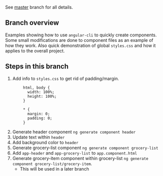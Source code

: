 See [master](https://github.com/dstanich/intro-to-angular-presentation) branch for all details.

## Branch overview
Examples showing how to use `angular-cli` to quickly create components.  Some small modifications are done to component files as an example of how they work.  Also quick demonstration of global `styles.css` and how it applies to the overall project.

## Steps in this branch
1.  Add info to `styles.css` to get rid of padding/margin.

```
        html, body {
          width: 100%;
          height: 100%;
        }

        * {
          margin: 0;
          padding: 0;
        }
```

2.  Generate header component `ng generate component header`
3.  Update text within `header`
4.  Add background color to `header`
5.  Generate grocery-list component `ng generate component grocery-list`
6.  Add `app-header` and `app-grocery-list` to `app.component.html`
7.  Generate grocery-item component within grocery-list `ng generate component grocery-list/grocery-item`.
    * This will be used in a later branch
